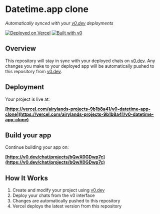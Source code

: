 # Datetime.app clone

*Automatically synced with your [v0.dev](https://v0.dev) deployments*

[![Deployed on Vercel](https://img.shields.io/badge/Deployed%20on-Vercel-black?style=for-the-badge&logo=vercel)](https://vercel.com/airylands-projects-9b1b8a41/v0-datetime-app-clone)
[![Built with v0](https://img.shields.io/badge/Built%20with-v0.dev-black?style=for-the-badge)](https://v0.dev/chat/projects/bQwX0GDwp7c)

## Overview

This repository will stay in sync with your deployed chats on [v0.dev](https://v0.dev).
Any changes you make to your deployed app will be automatically pushed to this repository from [v0.dev](https://v0.dev).

## Deployment

Your project is live at:

**[https://vercel.com/airylands-projects-9b1b8a41/v0-datetime-app-clone](https://vercel.com/airylands-projects-9b1b8a41/v0-datetime-app-clone)**

## Build your app

Continue building your app on:

**[https://v0.dev/chat/projects/bQwX0GDwp7c](https://v0.dev/chat/projects/bQwX0GDwp7c)**

## How It Works

1. Create and modify your project using [v0.dev](https://v0.dev)
2. Deploy your chats from the v0 interface
3. Changes are automatically pushed to this repository
4. Vercel deploys the latest version from this repository